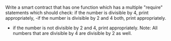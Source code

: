 Write a smart contract that has one function which has a multiple "require" statements
which should check:
if the number is divisible by 4, print appropriately,
-if the number is divisible by 2 and 4 both, print appropriately.
- if the number is not divisible by 2 and 4, print appropriately.
Note: All numbers that are divisible by 4 are divisible by 2 as well.
